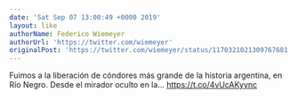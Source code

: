 ```yaml
---
date: 'Sat Sep 07 13:00:49 +0000 2019'
layout: like
authorName: Federico Wiemeyer
authorUrl: 'https://twitter.com/wiemeyer'
originalPost: 'https://twitter.com/wiemeyer/status/1170321021309767681'
---
```

Fuimos a la liberación de cóndores más grande de la historia argentina, en Río Negro. Desde el mirador oculto en la… https://t.co/4vUcAKyync